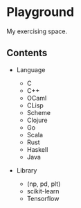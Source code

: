 # Playground

My exercising space.

## Contents

- Language
    - C
    - C++
    - OCaml
    - CLisp
    - Scheme
    - Clojure
    - Go
    - Scala
    - Rust
    - Haskell
    - Java

- Library
    - (np, pd, plt)
    - scikit-learn
    - Tensorflow

